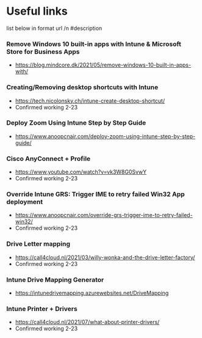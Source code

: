 # Useful links

list below in format url /n #description

### Remove Windows 10 built-in apps with Intune & Microsoft Store for Business Apps
- https://blog.mindcore.dk/2021/05/remove-windows-10-built-in-apps-with/


### Creating/Removing desktop shortcuts with Intune
- https://tech.nicolonsky.ch/intune-create-desktop-shortcut/
- Confirmed working 2-23

### Deploy Zoom Using Intune Step by Step Guide
- https://www.anoopcnair.com/deploy-zoom-using-intune-step-by-step-guide/


### Cisco AnyConnect + Profile
- https://www.youtube.com/watch?v=vk3W8G0SvwY
- Confirmed working 2-23

### Override Intune GRS: Trigger IME to retry failed Win32 App deployment
- https://www.anoopcnair.com/override-grs-trigger-ime-to-retry-failed-win32/
- Confirmed working 2-23

### Drive Letter mapping
- https://call4cloud.nl/2021/03/willy-wonka-and-the-drive-letter-factory/
- Confirmed working 2-23

### Intune Drive Mapping Generator
- https://intunedrivemapping.azurewebsites.net/DriveMapping


### Intune Printer + Drivers
- https://call4cloud.nl/2021/07/what-about-printer-drivers/
- Confirmed working 2-23
